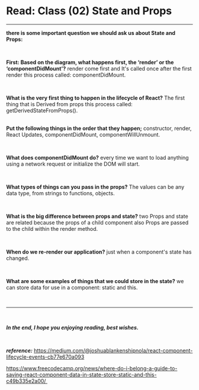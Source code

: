 # Read: Class (02) State and Props

---
**there is some important question we should ask us about State and Props:**

<br>

**First: Based on the diagram, what happens first, the ‘render’ or the ‘componentDidMount’?** render come first and It's called once after the first render this process called: componentDidMount.

<br>

**What is the very first thing to happen in the lifecycle of React?** The first thing that is Derived from props this process called: getDerivedStateFromProps().

 <br>
**Put the following things in the order that they happen;** constructor, render, React Updates, componentDidMount, componentWillUnmount.

 <br>

**What does componentDidMount do?** every time we want to load anything using a network request or initialize the DOM will start.

<br>

**What types of things can you pass in the props?** The values can be any data type, from strings to functions, objects.

<br>

**What is the big difference between props and state?** two Props and state are related because the props of a child component also Props are passed to the child within the render method.

<br>

**When do we re-render our application?** just when a component's state has changed.

<br>

**What are some examples of things that we could store in the state?** we can store data for use in a component: static and this.

<br>

---

<br>

**_In the end, I hope you enjoying reading, best wishes._**

<br>

_**reference:**_
<https://medium.com/@joshuablankenshipnola/react-component-lifecycle-events-cb77e670a093> 

<https://www.freecodecamp.org/news/where-do-i-belong-a-guide-to-saving-react-component-data-in-state-store-static-and-this-c49b335e2a00/ >